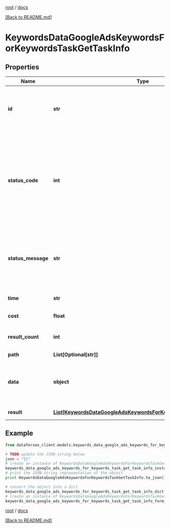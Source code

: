 [root](./../ "root") / [docs](./ "docs")

[[Back to README.md]](./../README.md "[Back to README.md]")

# KeywordsDataGoogleAdsKeywordsForKeywordsTaskGetTaskInfo

## Properties

Name | Type | Description | Notes
------------ | ------------- | ------------- | -------------
**id** | **str** | task identifier unique task identifier in our system in the UUID format | [optional]
**status_code** | **int** | status code of the task generated by DataForSEO, can be within the following range: 10000-60000 you can find the full list of the response codes here | [optional]
**status_message** | **str** | informational message of the task you can find the full list of general informational messages here | [optional]
**time** | **str** | execution time, seconds | [optional]
**cost** | **float** | total tasks cost, USD | [optional]
**result_count** | **int** | number of elements in the result array | [optional]
**path** | **List[Optional[str]]** | URL path | [optional]
**data** | **object** | contains the same parameters that you specified in the POST request | [optional]
**result** | [**List[KeywordsDataGoogleAdsKeywordsForKeywordsTaskGetResultInfo]**](KeywordsDataGoogleAdsKeywordsForKeywordsTaskGetResultInfo.md) | array of results | [optional]

## Example

```python
from dataforseo_client.models.keywords_data_google_ads_keywords_for_keywords_task_get_task_info import KeywordsDataGoogleAdsKeywordsForKeywordsTaskGetTaskInfo

# TODO update the JSON string below
json = "{}"
# create an instance of KeywordsDataGoogleAdsKeywordsForKeywordsTaskGetTaskInfo from a JSON string
keywords_data_google_ads_keywords_for_keywords_task_get_task_info_instance = KeywordsDataGoogleAdsKeywordsForKeywordsTaskGetTaskInfo.from_json(json)
# print the JSON string representation of the object
print KeywordsDataGoogleAdsKeywordsForKeywordsTaskGetTaskInfo.to_json()

# convert the object into a dict
keywords_data_google_ads_keywords_for_keywords_task_get_task_info_dict = keywords_data_google_ads_keywords_for_keywords_task_get_task_info_instance.to_dict()
# create an instance of KeywordsDataGoogleAdsKeywordsForKeywordsTaskGetTaskInfo from a dict
keywords_data_google_ads_keywords_for_keywords_task_get_task_info_form_dict = keywords_data_google_ads_keywords_for_keywords_task_get_task_info.from_dict(keywords_data_google_ads_keywords_for_keywords_task_get_task_info_dict)
```

  

[root](./../ "root") / [docs](./ "docs")

[[Back to README.md]](./../README.md "[Back to README.md]")
